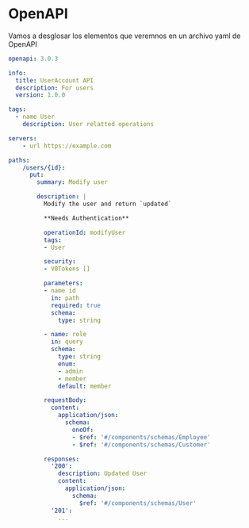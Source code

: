# OpenAPI


Vamos a desglosar los elementos que veremnos en un archivo yaml de OpenAPI



```yaml title="Versión de OpenAPI" linenums="1"
openapi: 3.0.3
```

```yaml title="Metadata de la API" linenums="2"
info:
  title: UserAccount API
  description: For users
  version: 1.0.0
```

```yaml title="Tags para agrupar operaciones" linenums="6"
tags:
  - name User
    description: User relatted operations
```

```yaml title="Lugar donde la API es servida" linenums="9"
servers:
    - url https://example.com
```

```yaml title="URLs y metodos" linenums="11"
paths:
    /users/{id}: 
      put:
        summary: Modify user
```

```yaml title="Descripción soporta Markdown" linenums="15"
        description: |
          Modify the user and return `updated`

          **Needs Authentication**
```

```yaml linenums="19"
          operationId: modifyUser
          tags:
          - User
```

```yaml title="Lista de tipos requeridos para seguridad" linenums="22"
          security:
          - V0Tokens []
```

```yaml title="Parámetros para la URL" linenums="24"
          parameters:
          - name id
            in: path
            required: true
            schema:
              type: string
```

```yaml title="Parámetros Query" linenums="30"
          - name: role
            in: query
            schema:
              type: string
              enum:
              - admin
              - member
              default: member
```

```yaml title="Body del Request" linenums="38"
          requestBody:
            content:
              application/json:
                schema:
                  oneOf:
                  - $ref: '#/components/schemas/Employee'
                  - $ref: '#/components/schemas/Customer'
```


```yaml title="Responses" linenums="45"
          responses:
            '200':
              description: Updated User
              content:
                application/json:
                  schema:
                    $ref: '#/components/schemas/User'
            '201': 
              ...
```




